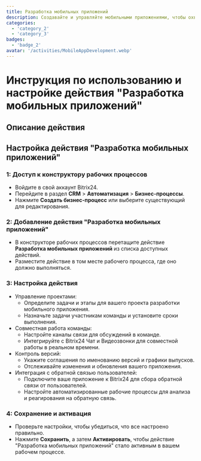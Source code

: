 ```yaml
---
title: Разработка мобильных приложений
description: Создавайте и управляйте мобильными приложениями, чтобы охватить свою аудиторию.
categories: 
  - 'category_2'
  - 'category_3'
badges: 
  - 'badge_2' 
avatar: '/activities/MobileAppDevelopment.webp'
---
```

# Инструкция по использованию и настройке действия "Разработка мобильных приложений"

## Описание действия

## **Настройка действия "Разработка мобильных приложений"**

### 1: Доступ к конструктору рабочих процессов
- Войдите в свой аккаунт Bitrix24.
- Перейдите в раздел **CRM** > **Автоматизация** > **Бизнес-процессы**.
- Нажмите **Создать бизнес-процесс** или выберите существующий для редактирования.

### 2: Добавление действия "Разработка мобильных приложений"
- В конструкторе рабочих процессов перетащите действие **Разработка мобильных приложений** из списка доступных действий.
- Разместите действие в том месте рабочего процесса, где оно должно выполняться.

### 3: Настройка действия
- Управление проектами:
  - Определите задачи и этапы для вашего проекта разработки мобильного приложения.
  - Назначьте задачи участникам команды и установите сроки выполнения.
- Совместная работа команды:
  - Настройте каналы связи для обсуждений в команде.
  - Интегрируйте с Bitrix24 Чат и Видеозвонки для совместной работы в реальном времени.
- Контроль версий:
  - Укажите соглашения по именованию версий и графики выпусков.
  - Отслеживайте изменения и обновления вашего приложения.
- Интеграция с обратной связью пользователей:
  - Подключите ваше приложение к Bitrix24 для сбора обратной связи от пользователей.
  - Настройте автоматизированные рабочие процессы для анализа и реагирования на обратную связь.

### 4: Сохранение и активация
- Проверьте настройки, чтобы убедиться, что все настроено правильно.
- Нажмите **Сохранить**, а затем **Активировать**, чтобы действие "Разработка мобильных приложений" стало активным в вашем рабочем процессе.